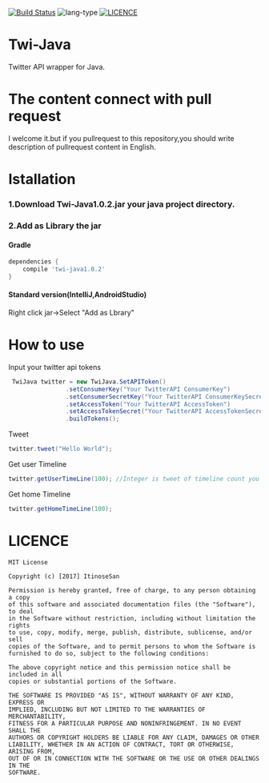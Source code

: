 [![Build Status](https://travis-ci.org/ItinoseSan/Twi-Java.svg?branch=release)](https://travis-ci.org/ItinoseSan/Twi-Java)
![lang-type](https://img.shields.io/badge/languauge-java%208-yellow.svg) [![LICENCE](https://img.shields.io/dub/l/vibe-d.svg)](https://github.com/ItinoseSan/Twi-Java/blob/release/LICENCE)

# Twi-Java
Twitter API wrapper for Java.
# The content connect with pull request
I welcome it.but if you pullrequest to this repository,you should write description of pullrequest content in English.
# Istallation
### 1.Download Twi-Java1.0.2.jar your java project directory.
### 2.Add as Library the jar
#### Gradle
```build.gradle
dependencies {
    compile 'twi-java1.0.2'
}
```
#### Standard version(IntelliJ,AndroidStudio)
Right click jar->Select "Add as Lbrary"
# How to use
Input your twitter api tokens
```java
 TwiJava twitter = new TwiJava.SetAPIToken()
                .setConsumerKey("Your TwitterAPI ConsumerKey")
                .setConsumerSecretKey("Your TwitterAPI ConsumerKeySecret")
                .setAccessToken("Your TwitterAPI AccessToken")
                .setAccessTokenSecret("Your TwitterAPI AccessTokenSecret")
                .buildTokens();
```
Tweet
```java
twitter.tweet("Hello World");
```
Get user Timeline
```java
twitter.getUserTimeLine(100); //Integer is tweet of timeline count you can change this
```
Get home Timeline
```java
twitter.getHomeTimeLine(100);
```
# LICENCE
```
MIT License

Copyright (c) [2017] ItinoseSan

Permission is hereby granted, free of charge, to any person obtaining a copy
of this software and associated documentation files (the "Software"), to deal
in the Software without restriction, including without limitation the rights
to use, copy, modify, merge, publish, distribute, sublicense, and/or sell
copies of the Software, and to permit persons to whom the Software is
furnished to do so, subject to the following conditions:

The above copyright notice and this permission notice shall be included in all
copies or substantial portions of the Software.

THE SOFTWARE IS PROVIDED "AS IS", WITHOUT WARRANTY OF ANY KIND, EXPRESS OR
IMPLIED, INCLUDING BUT NOT LIMITED TO THE WARRANTIES OF MERCHANTABILITY,
FITNESS FOR A PARTICULAR PURPOSE AND NONINFRINGEMENT. IN NO EVENT SHALL THE
AUTHORS OR COPYRIGHT HOLDERS BE LIABLE FOR ANY CLAIM, DAMAGES OR OTHER
LIABILITY, WHETHER IN AN ACTION OF CONTRACT, TORT OR OTHERWISE, ARISING FROM,
OUT OF OR IN CONNECTION WITH THE SOFTWARE OR THE USE OR OTHER DEALINGS IN THE
SOFTWARE.
```
